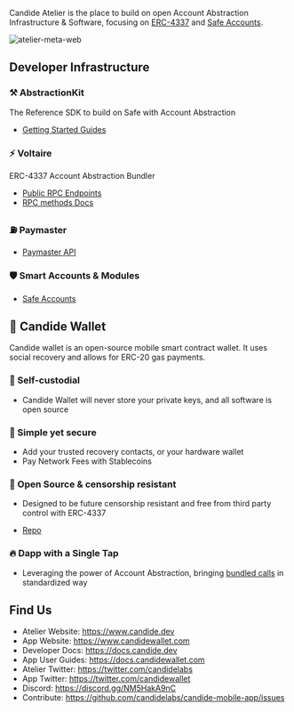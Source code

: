 Candide Atelier is the place to build on open Account Abstraction Infrastructure & Software, focusing on [ERC-4337](https://eips.ethereum.org/EIPS/eip-4337) and [Safe Accounts](https://safe.global).

![atelier-meta-web](https://github.com/candidelabs/.github/assets/7014833/5090c8d1-31ad-4daf-9efd-adae4c350c35)

## Developer Infrastructure

### ⚒️ AbstractionKit
The Reference SDK to build on Safe with Account Abstraction 
- [Getting Started Guides](https://docs.candide.dev/wallet/guides/getting-started)

### ⚡ **Voltaire**
ERC-4337 Account Abstraction Bundler
- [Public RPC Endpoints](https://docs.candide.dev/wallet/bundler/rpc-endpoints)
- [RPC methods Docs](https://docs.candide.dev/wallet/bundler/rpc-endpoints)

### ⛽ **Paymaster**
- [Paymaster API](https://docs.candide.dev/wallet/paymaster/rpc-methods/)

### 🛡️ **Smart Accounts & Modules**
- [Safe Accounts](https://docs.candide.dev/wallet/abstractionkit/safe-account)

## 📱 **Candide Wallet**

Candide wallet is an open-source mobile smart contract wallet. It uses social recovery and allows for ERC-20 gas payments.

### 🔐 Self-custodial

- Candide Wallet will never store your private keys, and all software is open source

### 👶 Simple yet secure

- Add your trusted recovery contacts, or your hardware wallet
- Pay Network Fees with Stablecoins

### 🫶 Open Source & censorship resistant

- Designed to be future censorship resistant and free from third party control with ERC-4337

- [Repo](https://github.com/candidelabs/candide-mobile-app)

### 🔥 Dapp with a Single Tap 

- Leveraging the power of Account Abstraction, bringing [bundled calls](https://docs.candide.dev/dapps/guides/batch-transactions) in standardized way

## Find Us

* Atelier Website: https://www.candide.dev
* App Website: https://www.candidewallet.com
* Developer Docs: https://docs.candide.dev
* App User Guides: https://docs.candidewallet.com
* Atelier Twitter: https://twitter.com/candidelabs
* App Twitter: https://twitter.com/candidewallet
* Discord: https://discord.gg/NM5HakA9nC
* Contribute: https://github.com/candidelabs/candide-mobile-app/issues
